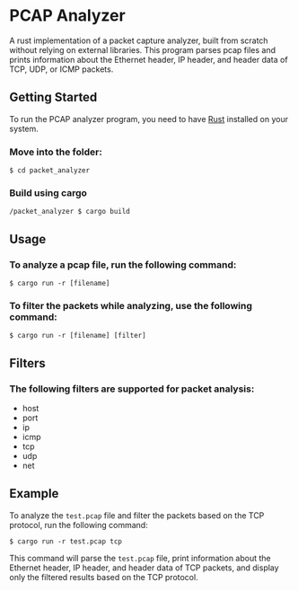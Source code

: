 # PCAP Analyzer

A rust implementation of a packet capture analyzer, built from scratch without relying on external libraries. This
program parses pcap files and prints information about the Ethernet header, IP header, and header data of TCP, UDP, or
ICMP packets.

## Getting Started

To run the PCAP analyzer program, you need to have [Rust](https://www.rust-lang.org/) installed on your system.

### Move into the folder:

```shell
$ cd packet_analyzer
```

### Build using cargo

```shell
/packet_analyzer $ cargo build
```

## Usage

### To analyze a pcap file, run the following command:

```shell
$ cargo run -r [filename]
```

### To filter the packets while analyzing, use the following command:

```shell
$ cargo run -r [filename] [filter]
```

## Filters

### The following filters are supported for packet analysis:

- host
- port
- ip
- icmp
- tcp
- udp
- net

## Example

To analyze the `test.pcap` file and filter the packets based on the TCP protocol, run the following command:

```shell
$ cargo run -r test.pcap tcp
```

This command will parse the `test.pcap` file, print information about the Ethernet header, IP header, and header data of
TCP packets, and display only the filtered results based on the TCP protocol.
